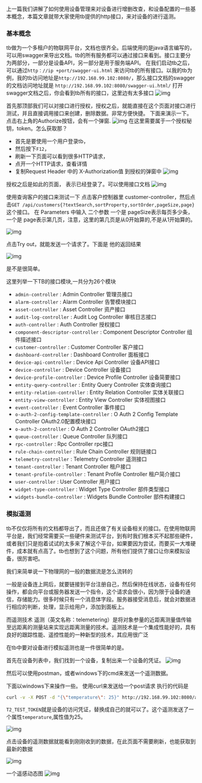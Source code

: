上一篇我们讲解了如何使用设备管理来对设备进行增删改查，和设备配置的一些基本概念，本篇文章就带大家使用tb提供的http接口，来对设备的进行遥测。

### 基本概念

tb做为一个多租户的物联网平台，文档也很齐全。后端使用的是java语言编写的，可以用swagger来导出文档。tb的所有服务都可以通过接口来看到。接口主要分为两部分，一部分是设备API，另一部分是用于服务端API。
 在我们启动tb之后，可以通过`http：//ip +port/swagger-ui.html` 来访问tb的所有接口。以我的tb为例，我的tb访问地址是`http://192.168.99.102:8080/`，那么接口文档的swagger的文档访问地址就是 `http://192.168.99.102:8080/swagger-ui.html/`
 打开swagger文档之后，你会看到tb所有的接口，这里边有太多接口
 ![img](https://img-blog.csdnimg.cn/img_convert/0b438e38961d510fb5d327313c1687c3.png)

首先那顶部我们可以对接口进行授权，授权之后，就能直接在这个页面对接口进行测试，并且直接调用接口来创建，删除数据。非常方便快捷。
 下面来演示一下。
 点击右上角的Authorize按钮，会有一个弹窗.
 ![img](https://img-blog.csdnimg.cn/img_convert/305015340e7dfd9172f6e2037a82b588.png)
 在这里需要属于一个授权秘钥，token。怎么获取那？

- 首先是要使用一个用户登录tb，
- 然后按下`F12`，
- 刷新一下页面可以看到很多HTTP请求，
- 点开一个HTTP请求，查看详情
- 复制Request Header 中的 X-Authorization值 到授权的弹窗中
   ![img](https://img-blog.csdnimg.cn/img_convert/a51a5266e96abc963adeb73ab996d746.png)

授权之后是如此的页面， 表示已经登录了。可以使用接口文档
 ![img](https://img-blog.csdnimg.cn/img_convert/45f75ae2cfb71ebf45975b68d1b774fe.png)

使用查询客户的接口来测试一下
 点击客户控制器里 customer-controller，然后点击`GET /api/customers{?textSearch,sortProperty,sortOrder,pageSize,page}` 这个接口。
 在 Parameters 中输入 二个参数 一个是 pageSize表示每页多少条，一个是 page表示第几页，注意，这里的第几页是从0开始算的,不是从1开始算的。

![img](https://img-blog.csdnimg.cn/img_convert/8a11df1f5c1e72db30a978f11f39142e.png)

点击Try out，就能发送一个请求了。下面是 他的返回结果

![img](https://img-blog.csdnimg.cn/img_convert/30ff4cc900191f52af08e73cfa3f5214.png)

是不是很简单。

这里列举一下TB的接口模块,一共分为26个模块

- `admin-controller` : Admin Controller 管理员接口
- `alarm-controller` : Alarm Controller 告警模块接口
- `asset-controller` : Asset Controller 资产接口
- `audit-log-controller` : Audit Log Controller 审核日志接口
- `auth-controller` : Auth Controller 授权接口
- `component-descriptor-controller` : Component Descriptor Controller 组件描述接口
- `customer-controller` : Customer Controller 客户接口
- `dashboard-controller` : Dashboard Controller 面板接口
- `device-api-controller` : Device Api Controller 设备API接口
- `device-controller` : Device Controller 设备接口
- `device-profile-controller` : Device Profile Controller 设备简要接口
- `entity-query-controller` : Entity Query Controller 实体查询接口
- `entity-relation-controller` : Entity Relation Controller 实体关联接口
- `entity-view-controller` : Entity View Controller 实体视图接口
- `event-controller` : Event Controller 事件接口
- `o-auth-2-config-template-controller` : O Auth 2 Config Template Controller OAuth2.0配置模块接口
- `o-auth-2-controller` : O Auth 2 Controller OAuth2接口
- `queue-controller` : Queue Controller 队列接口
- `rpc-controller` : Rpc Controller rpc接口
- `rule-chain-controller` : Rule Chain Controller 规则链接口
- `telemetry-controller` : Telemetry Controller 遥测接口
- `tenant-controller` : Tenant Controller 租户接口
- `tenant-profile-controller` : Tenant Profile Controller 租户简介接口
- `user-controller` : User Controller 用户接口
- `widget-type-controller` : Widget Type Controller 部件类型接口
- `widgets-bundle-controller` : Widgets Bundle Controller 部件构建接口

### 模拟遥测

tb不仅仅将所有的文档都导出了，而且还做了有关设备相关的接口。在使用物联网平台是，我们经常需要买一些硬件来测试平台，到有时我们根本买不起那些硬件，或者我们只是抱着试试的太多来了解这个平台，如果要因为尝试，而要买一大堆硬件，成本就有点高了。tb也想到了这个问题，所有他们提供了接口让你来模拟设备，很厉害吧。

我们来简单说一下物理网的一般的数据流是怎么流转的

一般是设备连上网后，就要链接到平台注册自己，然后保持在线状态，设备有任何操作，都会向平台或服务器发送一个指令，这个请求会很小，因为限于设备的通信，存储能力。很多时候只有一个消息体字段。服务器接受消息后，就会对数据进行相应的判断，处理，显示给用户，添加到面板上。

而遥测技术
 遥测（英文名称：telemetering）是将对象参量的近距离测量值传输至远距离的测量站来实现远距离测量的技术。遥测技术是一个集成性能好的，具有良好的跟踪性能、遥控性能的一种新型的技术，其应用很广泛

在tb中要对设备进行模拟遥测也是一件很简单的是。

首先在设备列表中，我们找到一个设备，复制出来一个设备的凭证。
 ![img](https://img-blog.csdnimg.cn/img_convert/a723a088f4385da56463de1a90389a03.png)

然后可以使用postman，或者windows下的cmd来发送一个遥测数据。

下面以windows下来操作一些。
 使用curl来发送给一个post请求
 执行的代码是

```bash
curl -v -X POST -d "{\"temperature\": 25}" http://192.168.99.102:8080/api/v1/T2_TEST_TOKEN/telemetry --header "Content-Type:application/json"
```

`T2_TEST_TOKEN`就是设备的访问凭证，替换成自己的就可以了。这个遥测发送了一个属性`temperature`,属性值为25。

![img](https://img-blog.csdnimg.cn/img_convert/f79c6781216e9d63c33fec1d7e3ebe31.png)

点击设备的遥测数据就能看到刚刚收到的数据，在此页面不需要刷新，也能获取到最新的数据

![img](https://img-blog.csdnimg.cn/img_convert/af2b0e3850f58422012470186328b7bd.png)

一个遥感动态图
 ![img](https://img-blog.csdnimg.cn/img_convert/27666326e175dffca90c32dbcfc4d6a5.gif)

### 
